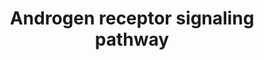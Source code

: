 ---
annotations:
- type: Pathway Ontology
  value: androgen signaling pathway
authors:
- A.Pandey
- MaintBot
- AlexanderPico
- Khanspers
- Christine Chichester
- Nuno
- Eweitz
description: 'The androgen receptor is a member of the nuclear receptor family of
  ligand activated transcription factors. These receptors bind to steroid hormones,
  thyroid hormone, retinoids and vitamin D among others, dimerize and bind to DNA.
  Its ligands include testosterone, dehydroepiandrosterone and androstenedione. Stimulation
  of the receptor activates the SMAD signaling module. Source: http://www.netpath.org/pathways?path_id=NetPath_2'
last-edited: 2021-05-23
organisms:
- Rattus norvegicus
redirect_from:
- /index.php/Pathway:WP68
- /instance/WP68
schema-jsonld:
- '@context': https://schema.org/
  '@id': https://wikipathways.github.io/pathways/WP68.html
  '@type': Dataset
  creator:
    '@type': Organization
    name: WikiPathways
  description: 'The androgen receptor is a member of the nuclear receptor family of
    ligand activated transcription factors. These receptors bind to steroid hormones,
    thyroid hormone, retinoids and vitamin D among others, dimerize and bind to DNA.
    Its ligands include testosterone, dehydroepiandrosterone and androstenedione.
    Stimulation of the receptor activates the SMAD signaling module. Source: http://www.netpath.org/pathways?path_id=NetPath_2'
  keywords:
  - Ep300
  - Esr2
  - Rchy1
  - Igf1
  - PCAF
  - Ncoa4
  - Tp53
  - Plagl1
  - Casp8
  - Prmt1
  - Ncoa2
  - Runx2
  - Tgfb1i1
  - Map2k1
  - Cdc2
  - Etv5
  - Tgif1
  - Pnrc1
  - Sp1
  - Pias1
  - Ccne1
  - Spdef
  - Nr2c2
  - Ncoa1
  - Ube2i
  - Nsd1
  - Fhl2
  - SRY
  - Ctdp1
  - Il6
  - Cav1
  - Hipk3
  - Smad4
  - Rad54l2
  - Pias4
  - Ncor2
  - Nr0b1
  - Nr0b2
  - Nrip1
  - Casp7
  - Kat5
  - Pou2f1
  - Raf1
  - Cdc37
  - Tmf1
  - Ar
  - Senp1
  - GHBP
  - STUB1
  - Pias3
  - Pou2f2
  - Runx1
  - Pa2g4
  - Brca1
  - Calr
  - HMGB2
  - Casp1
  - RANBP9
  - Myst2
  - Pten
  - Ran
  - Mdm2
  - LOC680054
  - Mmp1a
  - Akt1
  - Flna
  - Hdac1
  - Cdc25b
  - Pxn
  - Esr1
  - Smad3
  - Ctnnb1
  - Nr5a1
  - RAC3
  - Psmc3ip
  - RAS
  - Gtf2f1
  - Stat3
  - Gtf2f2
  - Ghr
  - Sin3a
  - Cdk9
  - APPL
  - Rb1
  - Bag1
  - Il6st
  - Ube3a
  - Cdk7
  - Rela
  - Ncoa3
  - Aes
  - Pak6
  - GAPDH
  - Slc25a4
  - ZNF278
  - Casp3
  - Mapk1
  - Ccnh
  - Pias2
  - Crebbp
  - Jun
  - Cox5b
  - Rnf4
  - Gtf2h1
  - Ccnd1
  - RNF14
  - Egfr
  - Nr3c1
  - Atf2
  - Src
  - HSPA1A
  - Ywhah
  - Svil
  - Uxt
  license: CC0
  name: Androgen receptor signaling pathway
seo: CreativeWork
title: Androgen receptor signaling pathway
wpid: WP68
---